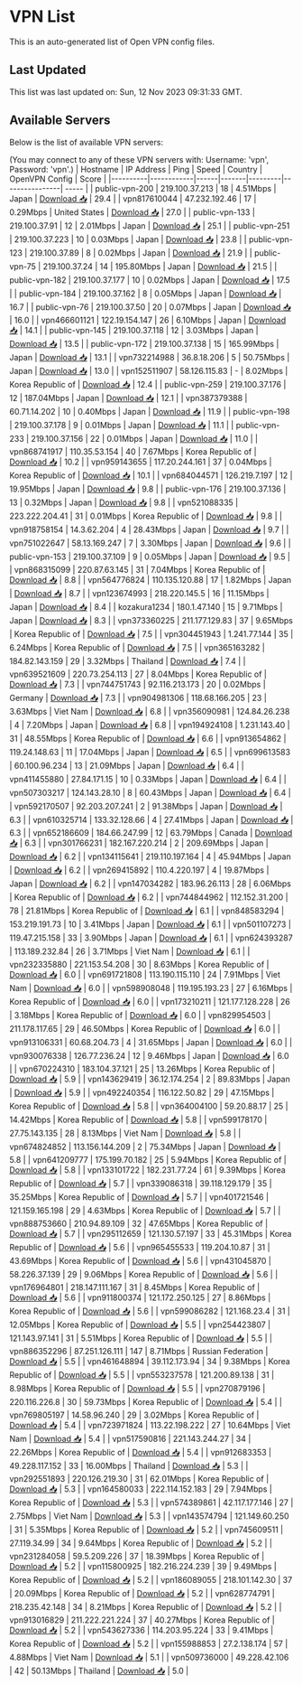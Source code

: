# VPN List

This is an auto-generated list of Open VPN config files.

## Last Updated

This list was last updated on: Sun, 12 Nov 2023 09:31:33 GMT.

## Available Servers

Below is the list of available VPN servers:

(You may connect to any of these VPN servers with: Username: 'vpn', Password: 'vpn'.)
| Hostname | IP Address | Ping | Speed | Country | OpenVPN Config | Score |
|----------|------------|------|-------|---------|----------------| ----- |
| public-vpn-200 | 219.100.37.213 | 18 | 4.51Mbps | Japan | [Download 📥](./configs/server_0_JP.ovpn) | 29.4 |
| vpn817610044 | 47.232.192.46 | 17 | 0.29Mbps | United States | [Download 📥](./configs/server_1_US.ovpn) | 27.0 |
| public-vpn-133 | 219.100.37.91 | 12 | 2.01Mbps | Japan | [Download 📥](./configs/server_2_JP.ovpn) | 25.1 |
| public-vpn-251 | 219.100.37.223 | 10 | 0.03Mbps | Japan | [Download 📥](./configs/server_3_JP.ovpn) | 23.8 |
| public-vpn-123 | 219.100.37.89 | 8 | 0.02Mbps | Japan | [Download 📥](./configs/server_4_JP.ovpn) | 21.9 |
| public-vpn-75 | 219.100.37.24 | 14 | 195.80Mbps | Japan | [Download 📥](./configs/server_5_JP.ovpn) | 21.5 |
| public-vpn-182 | 219.100.37.177 | 10 | 0.02Mbps | Japan | [Download 📥](./configs/server_6_JP.ovpn) | 17.5 |
| public-vpn-184 | 219.100.37.162 | 8 | 0.05Mbps | Japan | [Download 📥](./configs/server_7_JP.ovpn) | 16.7 |
| public-vpn-76 | 219.100.37.50 | 20 | 0.07Mbps | Japan | [Download 📥](./configs/server_8_JP.ovpn) | 16.0 |
| vpn466601121 | 122.19.154.147 | 26 | 6.10Mbps | Japan | [Download 📥](./configs/server_9_JP.ovpn) | 14.1 |
| public-vpn-145 | 219.100.37.118 | 12 | 3.03Mbps | Japan | [Download 📥](./configs/server_10_JP.ovpn) | 13.5 |
| public-vpn-172 | 219.100.37.138 | 15 | 165.99Mbps | Japan | [Download 📥](./configs/server_11_JP.ovpn) | 13.1 |
| vpn732214988 | 36.8.18.206 | 5 | 50.75Mbps | Japan | [Download 📥](./configs/server_12_JP.ovpn) | 13.0 |
| vpn152511907 | 58.126.115.83 | - | 8.02Mbps | Korea Republic of | [Download 📥](./configs/server_13_KR.ovpn) | 12.4 |
| public-vpn-259 | 219.100.37.176 | 12 | 187.04Mbps | Japan | [Download 📥](./configs/server_14_JP.ovpn) | 12.1 |
| vpn387379388 | 60.71.14.202 | 10 | 0.40Mbps | Japan | [Download 📥](./configs/server_15_JP.ovpn) | 11.9 |
| public-vpn-198 | 219.100.37.178 | 9 | 0.01Mbps | Japan | [Download 📥](./configs/server_16_JP.ovpn) | 11.1 |
| public-vpn-233 | 219.100.37.156 | 22 | 0.01Mbps | Japan | [Download 📥](./configs/server_17_JP.ovpn) | 11.0 |
| vpn868741917 | 110.35.53.154 | 40 | 7.67Mbps | Korea Republic of | [Download 📥](./configs/server_18_KR.ovpn) | 10.2 |
| vpn959143655 | 117.20.244.161 | 37 | 0.04Mbps | Korea Republic of | [Download 📥](./configs/server_19_KR.ovpn) | 10.1 |
| vpn684044571 | 126.219.7.197 | 12 | 19.95Mbps | Japan | [Download 📥](./configs/server_20_JP.ovpn) | 9.8 |
| public-vpn-176 | 219.100.37.136 | 13 | 0.32Mbps | Japan | [Download 📥](./configs/server_21_JP.ovpn) | 9.8 |
| vpn521088335 | 223.222.204.41 | 31 | 0.01Mbps | Korea Republic of | [Download 📥](./configs/server_22_KR.ovpn) | 9.8 |
| vpn918758154 | 14.3.62.204 | 4 | 28.43Mbps | Japan | [Download 📥](./configs/server_23_JP.ovpn) | 9.7 |
| vpn751022647 | 58.13.169.247 | 7 | 3.30Mbps | Japan | [Download 📥](./configs/server_24_JP.ovpn) | 9.6 |
| public-vpn-153 | 219.100.37.109 | 9 | 0.05Mbps | Japan | [Download 📥](./configs/server_25_JP.ovpn) | 9.5 |
| vpn868315099 | 220.87.63.145 | 31 | 7.04Mbps | Korea Republic of | [Download 📥](./configs/server_26_KR.ovpn) | 8.8 |
| vpn564776824 | 110.135.120.88 | 17 | 1.82Mbps | Japan | [Download 📥](./configs/server_27_JP.ovpn) | 8.7 |
| vpn123674993 | 218.220.145.5 | 16 | 11.15Mbps | Japan | [Download 📥](./configs/server_28_JP.ovpn) | 8.4 |
| kozakura1234 | 180.1.47.140 | 15 | 9.71Mbps | Japan | [Download 📥](./configs/server_29_JP.ovpn) | 8.3 |
| vpn373360225 | 211.177.129.83 | 37 | 9.65Mbps | Korea Republic of | [Download 📥](./configs/server_30_KR.ovpn) | 7.5 |
| vpn304451943 | 1.241.77.144 | 35 | 6.24Mbps | Korea Republic of | [Download 📥](./configs/server_31_KR.ovpn) | 7.5 |
| vpn365163282 | 184.82.143.159 | 29 | 3.32Mbps | Thailand | [Download 📥](./configs/server_32_TH.ovpn) | 7.4 |
| vpn639521609 | 220.73.254.113 | 27 | 8.04Mbps | Korea Republic of | [Download 📥](./configs/server_33_KR.ovpn) | 7.3 |
| vpn744751743 | 92.116.213.173 | 20 | 0.02Mbps | Germany | [Download 📥](./configs/server_34_DE.ovpn) | 7.3 |
| vpn904981306 | 118.68.166.205 | 23 | 3.63Mbps | Viet Nam | [Download 📥](./configs/server_35_VN.ovpn) | 6.8 |
| vpn356090981 | 124.84.26.238 | 4 | 7.20Mbps | Japan | [Download 📥](./configs/server_36_JP.ovpn) | 6.8 |
| vpn194924108 | 1.231.143.40 | 31 | 48.55Mbps | Korea Republic of | [Download 📥](./configs/server_37_KR.ovpn) | 6.6 |
| vpn913654862 | 119.24.148.63 | 11 | 17.04Mbps | Japan | [Download 📥](./configs/server_38_JP.ovpn) | 6.5 |
| vpn699613583 | 60.100.96.234 | 13 | 21.09Mbps | Japan | [Download 📥](./configs/server_39_JP.ovpn) | 6.4 |
| vpn411455880 | 27.84.171.15 | 10 | 0.33Mbps | Japan | [Download 📥](./configs/server_40_JP.ovpn) | 6.4 |
| vpn507303217 | 124.143.28.10 | 8 | 60.43Mbps | Japan | [Download 📥](./configs/server_41_JP.ovpn) | 6.4 |
| vpn592170507 | 92.203.207.241 | 2 | 91.38Mbps | Japan | [Download 📥](./configs/server_42_JP.ovpn) | 6.3 |
| vpn610325714 | 133.32.128.66 | 4 | 27.41Mbps | Japan | [Download 📥](./configs/server_43_JP.ovpn) | 6.3 |
| vpn652186609 | 184.66.247.99 | 12 | 63.79Mbps | Canada | [Download 📥](./configs/server_44_CA.ovpn) | 6.3 |
| vpn301766231 | 182.167.220.214 | 2 | 209.69Mbps | Japan | [Download 📥](./configs/server_45_JP.ovpn) | 6.2 |
| vpn134115641 | 219.110.197.164 | 4 | 45.94Mbps | Japan | [Download 📥](./configs/server_46_JP.ovpn) | 6.2 |
| vpn269415892 | 110.4.220.197 | 4 | 19.87Mbps | Japan | [Download 📥](./configs/server_47_JP.ovpn) | 6.2 |
| vpn147034282 | 183.96.26.113 | 28 | 6.06Mbps | Korea Republic of | [Download 📥](./configs/server_48_KR.ovpn) | 6.2 |
| vpn744844962 | 112.152.31.200 | 78 | 21.81Mbps | Korea Republic of | [Download 📥](./configs/server_49_KR.ovpn) | 6.1 |
| vpn848583294 | 153.219.191.73 | 10 | 3.41Mbps | Japan | [Download 📥](./configs/server_50_JP.ovpn) | 6.1 |
| vpn501107273 | 119.47.215.158 | 33 | 3.90Mbps | Japan | [Download 📥](./configs/server_51_JP.ovpn) | 6.1 |
| vpn624393287 | 113.189.232.84 | 26 | 3.71Mbps | Viet Nam | [Download 📥](./configs/server_52_VN.ovpn) | 6.1 |
| vpn232335880 | 221.153.54.208 | 30 | 8.63Mbps | Korea Republic of | [Download 📥](./configs/server_53_KR.ovpn) | 6.0 |
| vpn691721808 | 113.190.115.110 | 24 | 7.91Mbps | Viet Nam | [Download 📥](./configs/server_54_VN.ovpn) | 6.0 |
| vpn598908048 | 119.195.193.23 | 27 | 6.16Mbps | Korea Republic of | [Download 📥](./configs/server_55_KR.ovpn) | 6.0 |
| vpn173210211 | 121.177.128.228 | 26 | 3.18Mbps | Korea Republic of | [Download 📥](./configs/server_56_KR.ovpn) | 6.0 |
| vpn829954503 | 211.178.117.65 | 29 | 46.50Mbps | Korea Republic of | [Download 📥](./configs/server_57_KR.ovpn) | 6.0 |
| vpn913106331 | 60.68.204.73 | 4 | 31.65Mbps | Japan | [Download 📥](./configs/server_58_JP.ovpn) | 6.0 |
| vpn930076338 | 126.77.236.24 | 12 | 9.46Mbps | Japan | [Download 📥](./configs/server_59_JP.ovpn) | 6.0 |
| vpn670224310 | 183.104.37.121 | 25 | 13.26Mbps | Korea Republic of | [Download 📥](./configs/server_60_KR.ovpn) | 5.9 |
| vpn143629419 | 36.12.174.254 | 2 | 89.83Mbps | Japan | [Download 📥](./configs/server_61_JP.ovpn) | 5.9 |
| vpn492240354 | 116.122.50.82 | 29 | 47.15Mbps | Korea Republic of | [Download 📥](./configs/server_62_KR.ovpn) | 5.8 |
| vpn364004100 | 59.20.88.17 | 25 | 14.42Mbps | Korea Republic of | [Download 📥](./configs/server_63_KR.ovpn) | 5.8 |
| vpn599178170 | 27.75.143.135 | 28 | 8.13Mbps | Viet Nam | [Download 📥](./configs/server_64_VN.ovpn) | 5.8 |
| vpn674824852 | 113.156.144.209 | 2 | 75.34Mbps | Japan | [Download 📥](./configs/server_65_JP.ovpn) | 5.8 |
| vpn641209777 | 175.199.70.182 | 25 | 5.94Mbps | Korea Republic of | [Download 📥](./configs/server_66_KR.ovpn) | 5.8 |
| vpn133101722 | 182.231.77.24 | 61 | 9.39Mbps | Korea Republic of | [Download 📥](./configs/server_67_KR.ovpn) | 5.7 |
| vpn339086318 | 39.118.129.179 | 35 | 35.25Mbps | Korea Republic of | [Download 📥](./configs/server_68_KR.ovpn) | 5.7 |
| vpn401721546 | 121.159.165.198 | 29 | 4.63Mbps | Korea Republic of | [Download 📥](./configs/server_69_KR.ovpn) | 5.7 |
| vpn888753660 | 210.94.89.109 | 32 | 47.65Mbps | Korea Republic of | [Download 📥](./configs/server_70_KR.ovpn) | 5.7 |
| vpn295112659 | 121.130.57.197 | 33 | 45.31Mbps | Korea Republic of | [Download 📥](./configs/server_71_KR.ovpn) | 5.6 |
| vpn965455533 | 119.204.10.87 | 31 | 43.69Mbps | Korea Republic of | [Download 📥](./configs/server_72_KR.ovpn) | 5.6 |
| vpn431045870 | 58.226.37.139 | 29 | 9.06Mbps | Korea Republic of | [Download 📥](./configs/server_73_KR.ovpn) | 5.6 |
| vpn176964801 | 218.147.111.167 | 31 | 8.45Mbps | Korea Republic of | [Download 📥](./configs/server_74_KR.ovpn) | 5.6 |
| vpn911800374 | 121.172.250.125 | 27 | 8.86Mbps | Korea Republic of | [Download 📥](./configs/server_75_KR.ovpn) | 5.6 |
| vpn599086282 | 121.168.23.4 | 31 | 12.05Mbps | Korea Republic of | [Download 📥](./configs/server_76_KR.ovpn) | 5.5 |
| vpn254423807 | 121.143.97.141 | 31 | 5.51Mbps | Korea Republic of | [Download 📥](./configs/server_77_KR.ovpn) | 5.5 |
| vpn886352296 | 87.251.126.111 | 147 | 8.71Mbps | Russian Federation | [Download 📥](./configs/server_78_RU.ovpn) | 5.5 |
| vpn461648894 | 39.112.173.94 | 34 | 9.38Mbps | Korea Republic of | [Download 📥](./configs/server_79_KR.ovpn) | 5.5 |
| vpn553237578 | 121.200.89.138 | 31 | 8.98Mbps | Korea Republic of | [Download 📥](./configs/server_80_KR.ovpn) | 5.5 |
| vpn270879196 | 220.116.226.8 | 30 | 59.73Mbps | Korea Republic of | [Download 📥](./configs/server_81_KR.ovpn) | 5.4 |
| vpn769805197 | 14.58.96.240 | 29 | 3.02Mbps | Korea Republic of | [Download 📥](./configs/server_82_KR.ovpn) | 5.4 |
| vpn723971824 | 113.22.198.222 | 27 | 10.64Mbps | Viet Nam | [Download 📥](./configs/server_83_VN.ovpn) | 5.4 |
| vpn517590816 | 221.143.244.27 | 34 | 22.26Mbps | Korea Republic of | [Download 📥](./configs/server_84_KR.ovpn) | 5.4 |
| vpn912683353 | 49.228.117.152 | 33 | 16.00Mbps | Thailand | [Download 📥](./configs/server_85_TH.ovpn) | 5.3 |
| vpn292551893 | 220.126.219.30 | 31 | 62.01Mbps | Korea Republic of | [Download 📥](./configs/server_86_KR.ovpn) | 5.3 |
| vpn164580033 | 222.114.152.183 | 29 | 7.94Mbps | Korea Republic of | [Download 📥](./configs/server_87_KR.ovpn) | 5.3 |
| vpn574389861 | 42.117.177.146 | 27 | 2.75Mbps | Viet Nam | [Download 📥](./configs/server_88_VN.ovpn) | 5.3 |
| vpn143574794 | 121.149.60.250 | 31 | 5.35Mbps | Korea Republic of | [Download 📥](./configs/server_89_KR.ovpn) | 5.2 |
| vpn745609511 | 27.119.34.99 | 34 | 9.64Mbps | Korea Republic of | [Download 📥](./configs/server_90_KR.ovpn) | 5.2 |
| vpn231284058 | 59.5.209.226 | 37 | 18.39Mbps | Korea Republic of | [Download 📥](./configs/server_91_KR.ovpn) | 5.2 |
| vpn115800925 | 182.216.224.239 | 39 | 9.49Mbps | Korea Republic of | [Download 📥](./configs/server_92_KR.ovpn) | 5.2 |
| vpn186089055 | 218.101.142.30 | 37 | 20.09Mbps | Korea Republic of | [Download 📥](./configs/server_93_KR.ovpn) | 5.2 |
| vpn628774791 | 218.235.42.148 | 34 | 8.21Mbps | Korea Republic of | [Download 📥](./configs/server_94_KR.ovpn) | 5.2 |
| vpn913016829 | 211.222.221.224 | 37 | 40.27Mbps | Korea Republic of | [Download 📥](./configs/server_95_KR.ovpn) | 5.2 |
| vpn543627336 | 114.203.95.224 | 33 | 9.41Mbps | Korea Republic of | [Download 📥](./configs/server_96_KR.ovpn) | 5.2 |
| vpn155988853 | 27.2.138.174 | 57 | 4.88Mbps | Viet Nam | [Download 📥](./configs/server_97_VN.ovpn) | 5.1 |
| vpn509736000 | 49.228.42.106 | 42 | 50.13Mbps | Thailand | [Download 📥](./configs/server_98_TH.ovpn) | 5.0 |
